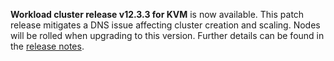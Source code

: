 **Workload cluster release v12.3.3 for KVM** is now available. This patch release mitigates a DNS issue affecting cluster creation and scaling. Nodes will be rolled when upgrading to this version. Further details can be found in the [release notes](https://github.com/giantswarm/releases/tree/master/kvm/v12.3.3).
